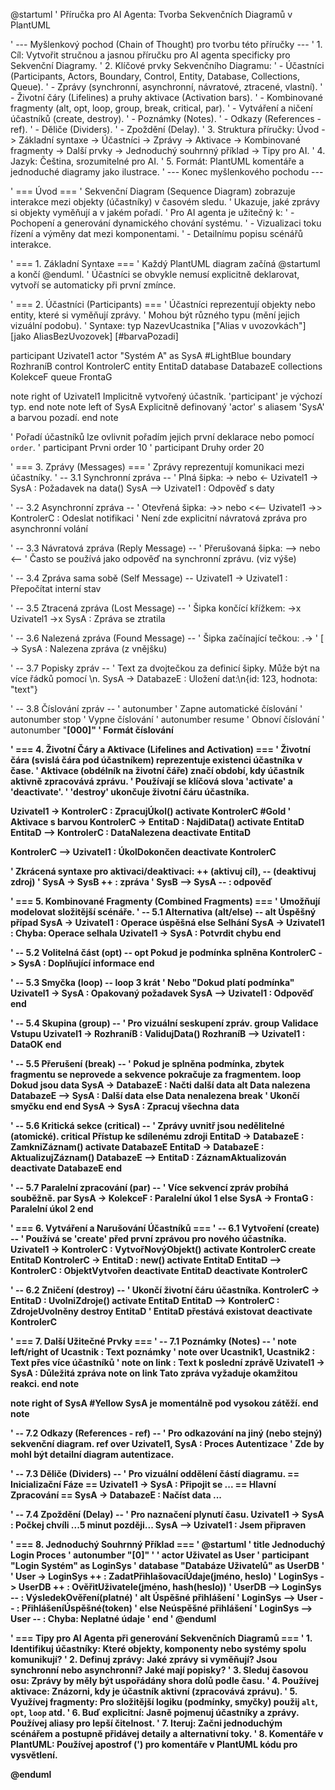 @startuml
' Příručka pro AI Agenta: Tvorba Sekvenčních Diagramů v PlantUML

' --- Myšlenkový pochod (Chain of Thought) pro tvorbu této příručky ---
' 1. Cíl: Vytvořit stručnou a jasnou příručku pro AI agenta specificky pro Sekvenční Diagramy.
' 2. Klíčové prvky Sekvenčního Diagramu:
'    - Účastníci (Participants, Actors, Boundary, Control, Entity, Database, Collections, Queue).
'    - Zprávy (synchronní, asynchronní, návratové, ztracené, vlastní).
'    - Životní čáry (Lifelines) a pruhy aktivace (Activation bars).
'    - Kombinované fragmenty (alt, opt, loop, group, break, critical, par).
'    - Vytváření a ničení účastníků (create, destroy).
'    - Poznámky (Notes).
'    - Odkazy (References - ref).
'    - Děliče (Dividers).
'    - Zpoždění (Delay).
' 3. Struktura příručky: Úvod -> Základní syntaxe -> Účastníci -> Zprávy -> Aktivace -> Kombinované fragmenty -> Další prvky -> Jednoduchý souhrnný příklad -> Tipy pro AI.
' 4. Jazyk: Čeština, srozumitelné pro AI.
' 5. Formát: PlantUML komentáře a jednoduché diagramy jako ilustrace.
' --- Konec myšlenkového pochodu ---

' === Úvod ===
' Sekvenční Diagram (Sequence Diagram) zobrazuje interakce mezi objekty (účastníky) v časovém sledu.
' Ukazuje, jaké zprávy si objekty vyměňují a v jakém pořadí.
' Pro AI agenta je užitečný k:
'   - Pochopení a generování dynamického chování systému.
'   - Vizualizaci toku řízení a výměny dat mezi komponentami.
'   - Detailnímu popisu scénářů interakce.

' === 1. Základní Syntaxe ===
' Každý PlantUML diagram začíná @startuml a končí @enduml.
' Účastníci se obvykle nemusí explicitně deklarovat, vytvoří se automaticky při první zmínce.

' === 2. Účastníci (Participants) ===
' Účastníci reprezentují objekty nebo entity, které si vyměňují zprávy.
' Mohou být různého typu (mění jejich vizuální podobu).
' Syntaxe: typ NazevUcastnika ["Alias v uvozovkách"] [jako AliasBezUvozovek] [#barvaPozadi]

participant Uzivatel1
actor "Systém A" as SysA #LightBlue
boundary RozhraníB
control KontrolerC
entity EntitaD
database DatabazeE
collections KolekceF
queue FrontaG

note right of Uzivatel1
  Implicitně vytvořený účastník.
  'participant' je výchozí typ.
end note
note left of SysA
  Explicitně definovaný 'actor'
  s aliasem 'SysA' a barvou pozadí.
end note

' Pořadí účastníků lze ovlivnit pořadím jejich první deklarace nebo pomocí `order`.
' participant Prvni order 10
' participant Druhy order 20

' === 3. Zprávy (Messages) ===
' Zprávy reprezentují komunikaci mezi účastníky.
' -- 3.1 Synchronní zpráva --
' Plná šipka: -> nebo <-
Uzivatel1 -> SysA : Požadavek na data()
SysA --> Uzivatel1 : Odpověď s daty

' -- 3.2 Asynchronní zpráva --
' Otevřená šipka: ->> nebo <<--
Uzivatel1 ->> KontrolerC : Odeslat notifikaci
' Není zde explicitní návratová zpráva pro asynchronní volání

' -- 3.3 Návratová zpráva (Reply Message) --
' Přerušovaná šipka: --> nebo <--
' Často se používá jako odpověď na synchronní zprávu. (viz výše)

' -- 3.4 Zpráva sama sobě (Self Message) --
Uzivatel1 -> Uzivatel1 : Přepočítat interní stav

' -- 3.5 Ztracená zpráva (Lost Message) --
' Šipka končící křížkem: ->x
Uzivatel1 ->x SysA : Zpráva se ztratila

' -- 3.6 Nalezená zpráva (Found Message) --
' Šipka začínající tečkou: .->
' [ -> SysA : Nalezena zpráva (z vnějšku)

' -- 3.7 Popisky zpráv --
' Text za dvojtečkou za definicí šipky. Může být na více řádků pomocí \n.
SysA -> DatabazeE : Uložení dat:\n{id: 123, hodnota: "text"}

' -- 3.8 Číslování zpráv --
' autonumber ' Zapne automatické číslování
' autonumber stop ' Vypne číslování
' autonumber resume ' Obnoví číslování
' autonumber "<b>[000]" ' Formát číslování

' === 4. Životní Čáry a Aktivace (Lifelines and Activation) ===
' Životní čára (svislá čára pod účastníkem) reprezentuje existenci účastníka v čase.
' Aktivace (obdélník na životní čáře) značí období, kdy účastník aktivně zpracovává zprávu.
' Používají se klíčová slova 'activate' a 'deactivate'.
' 'destroy' ukončuje životní čáru účastníka.

Uzivatel1 -> KontrolerC : ZpracujÚkol()
activate KontrolerC #Gold ' Aktivace s barvou
  KontrolerC -> EntitaD : NajdiData()
  activate EntitaD
    EntitaD --> KontrolerC : DataNalezena
  deactivate EntitaD

  KontrolerC --> Uzivatel1 : ÚkolDokončen
deactivate KontrolerC

' Zkrácená syntaxe pro aktivaci/deaktivaci: ++ (aktivuj cíl), -- (deaktivuj zdroj)
' SysA -> SysB ++ : zpráva
' SysB --> SysA -- : odpověď

' === 5. Kombinované Fragmenty (Combined Fragments) ===
' Umožňují modelovat složitější scénáře.
' -- 5.1 Alternativa (alt/else) --
alt Úspěšný případ
  SysA -> Uzivatel1 : Operace úspěšná
else Selhání
  SysA -> Uzivatel1 : Chyba: Operace selhala
  Uzivatel1 -> SysA : Potvrdit chybu
end

' -- 5.2 Volitelná část (opt) --
opt Pokud je podmínka splněna
  KontrolerC -> SysA : Doplňující informace
end

' -- 5.3 Smyčka (loop) --
loop 3 krát ' Nebo "Dokud platí podmínka"
  Uzivatel1 -> SysA : Opakovaný požadavek
  SysA --> Uzivatel1 : Odpověď
end

' -- 5.4 Skupina (group) --
' Pro vizuální seskupení zpráv.
group Validace Vstupu
  Uzivatel1 -> RozhraníB : ValidujData()
  RozhraníB --> Uzivatel1 : DataOK
end

' -- 5.5 Přerušení (break) --
' Pokud je splněna podmínka, zbytek fragmentu se neprovede a sekvence pokračuje za fragmentem.
loop Dokud jsou data
  SysA -> DatabazeE : Načti další data
  alt Data nalezena
    DatabazeE --> SysA : Další data
  else Data nenalezena
    break ' Ukončí smyčku
  end
end
SysA -> SysA : Zpracuj všechna data

' -- 5.6 Kritická sekce (critical) --
' Zprávy uvnitř jsou nedělitelné (atomické).
critical Přístup ke sdílenému zdroji
  EntitaD -> DatabazeE : ZamkniZáznam()
  activate DatabazeE
  EntitaD -> DatabazeE : AktualizujZáznam()
  DatabazeE --> EntitaD : ZáznamAktualizován
  deactivate DatabazeE
end

' -- 5.7 Paralelní zpracování (par) --
' Více sekvencí zpráv probíhá souběžně.
par
  SysA -> KolekceF : Paralelní úkol 1
else
  SysA -> FrontaG : Paralelní úkol 2
end

' === 6. Vytváření a Narušování Účastníků ===
' -- 6.1 Vytvoření (create) --
' Používá se 'create' před první zprávou pro nového účastníka.
Uzivatel1 -> KontrolerC : VytvořNovýObjekt()
activate KontrolerC
  create EntitaD
  KontrolerC -> EntitaD : new()
  activate EntitaD
  EntitaD --> KontrolerC : ObjektVytvořen
  deactivate EntitaD
deactivate KontrolerC

' -- 6.2 Zničení (destroy) --
' Ukončí životní čáru účastníka.
KontrolerC -> EntitaD : UvolniZdroje()
activate EntitaD
  EntitaD --> KontrolerC : ZdrojeUvolněny
  destroy EntitaD ' EntitaD přestává existovat
deactivate KontrolerC

' === 7. Další Užitečné Prvky ===
' -- 7.1 Poznámky (Notes) --
' note left/right of Ucastnik : Text poznámky
' note over Ucastnik1, Ucastnik2 : Text přes více účastníků
' note on link : Text k poslední zprávě
Uzivatel1 -> SysA : Důležitá zpráva
note on link
  Tato zpráva vyžaduje
  okamžitou reakci.
end note

note right of SysA #Yellow
  SysA je momentálně
  pod vysokou zátěží.
end note

' -- 7.2 Odkazy (References - ref) --
' Pro odkazování na jiný (nebo stejný) sekvenční diagram.
ref over Uzivatel1, SysA : Proces Autentizace
' Zde by mohl být detailní diagram autentizace.

' -- 7.3 Děliče (Dividers) --
' Pro vizuální oddělení částí diagramu.
== Inicializační Fáze ==
Uzivatel1 -> SysA : Připojit se
...
== Hlavní Zpracování ==
SysA -> DatabazeE : Načíst data
...

' -- 7.4 Zpoždění (Delay) --
' Pro naznačení plynutí času.
Uzivatel1 -> SysA : Počkej chvíli
...5 minut později...
SysA --> Uzivatel1 : Jsem připraven

' === 8. Jednoduchý Souhrnný Příklad ===
' @startuml
' title Jednoduchý Login Proces
' autonumber "<b>[0]"
'
' actor Uživatel as User
' participant "Login Systém" as LoginSys
' database "Databáze Uživatelů" as UserDB
'
' User -> LoginSys ++ : ZadatPřihlašovacíÚdaje(jméno, heslo)
'   LoginSys -> UserDB ++ : OvěřitUživatele(jméno, hash(heslo))
'     UserDB --> LoginSys -- : VýsledekOvěření(platné)
'   alt Úspěšné přihlášení
'     LoginSys --> User -- : PřihlášeníÚspěšné(token)
'   else Neúspěšné přihlášení
'     LoginSys --> User -- : Chyba: Neplatné údaje
'   end
' @enduml

' === Tipy pro AI Agenta při generování Sekvenčních Diagramů ===
' 1. Identifikuj účastníky: Které objekty, komponenty nebo systémy spolu komunikují?
' 2. Definuj zprávy: Jaké zprávy si vyměňují? Jsou synchronní nebo asynchronní? Jaké mají popisky?
' 3. Sleduj časovou osu: Zprávy by měly být uspořádány shora dolů podle času.
' 4. Používej aktivace: Znázorni, kdy je účastník aktivní (zpracovává zprávu).
' 5. Využívej fragmenty: Pro složitější logiku (podmínky, smyčky) použij `alt`, `opt`, `loop` atd.
' 6. Buď explicitní: Jasně pojmenuj účastníky a zprávy. Používej aliasy pro lepší čitelnost.
' 7. Iteruj: Začni jednoduchým scénářem a postupně přidávej detaily a alternativní toky.
' 8. Komentáře v PlantUML: Používej apostrof (') pro komentáře v PlantUML kódu pro vysvětlení.

@enduml